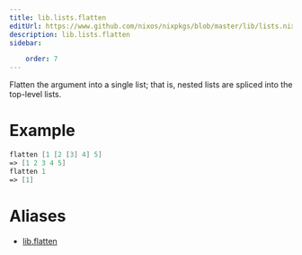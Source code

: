```yaml
---
title: lib.lists.flatten
editUrl: https://www.github.com/nixos/nixpkgs/blob/master/lib/lists.nix#L205C13
description: lib.lists.flatten
sidebar:

    order: 7
---
```


Flatten the argument into a single list; that is, nested lists are
spliced into the top-level lists.

# Example

```nix
flatten [1 [2 [3] 4] 5]
=> [1 2 3 4 5]
flatten 1
=> [1]
```


# Aliases

- [lib.flatten](/reference/libflatten)


